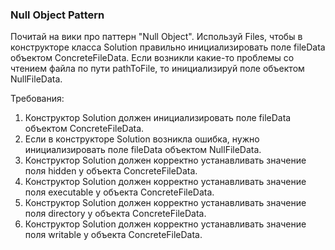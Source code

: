 
### Null Object Pattern

Почитай на вики про паттерн &quot;Null Object&quot;.
Используй Files, чтобы в конструкторе класса Solution правильно инициализировать поле fileData объектом ConcreteFileData.
Если возникли какие-то проблемы со чтением файла по пути pathToFile, то инициализируй поле объектом NullFileData.


Требования:
1.	Конструктор Solution должен инициализировать поле fileData объектом ConcreteFileData.
2.	Если в конструкторе Solution возникла ошибка, нужно инициализировать поле fileData объектом NullFileData.
3.	Конструктор Solution должен корректно устанавливать значение поля hidden у объекта ConcreteFileData.
4.	Конструктор Solution должен корректно устанавливать значение поля executable у объекта ConcreteFileData.
5.	Конструктор Solution должен корректно устанавливать значение поля directory у объекта ConcreteFileData.
6.	Конструктор Solution должен корректно устанавливать значение поля writable у объекта ConcreteFileData.


